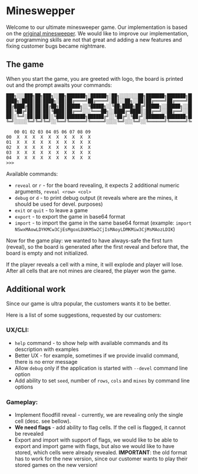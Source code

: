 # Mineswepper

Welcome to our ultimate minesweeper game. Our implementation is based on the [original minesweeper][1].
We would like to improve our implementation, our programming skills are not that great and adding a new features
and fixing customer bugs became nightmare.

## The game

When you start the game, you are greeted with logo, the board is printed out and the prompt awaits your commands:

```shell
███╗░░░███╗██╗███╗░░██╗███████╗░██████╗░██╗░░░░░░░██╗███████╗███████╗██████╗░███████╗██████╗░
████╗░████║██║████╗░██║██╔════╝██╔════╝░██║░░██╗░░██║██╔════╝██╔════╝██╔══██╗██╔════╝██╔══██╗
██╔████╔██║██║██╔██╗██║█████╗░░╚█████╗░░╚██╗████╗██╔╝█████╗░░█████╗░░██████╔╝█████╗░░██████╔╝
██║╚██╔╝██║██║██║╚████║██╔══╝░░░╚═══██╗░░████╔═████║░██╔══╝░░██╔══╝░░██╔═══╝░██╔══╝░░██╔══██╗
██║░╚═╝░██║██║██║░╚███║███████╗██████╔╝░░╚██╔╝░╚██╔╝░███████╗███████╗██║░░░░░███████╗██║░░██║
╚═╝░░░░░╚═╝╚═╝╚═╝░░╚══╝╚══════╝╚═════╝░░░░╚═╝░░░╚═╝░░╚══════╝╚══════╝╚═╝░░░░░╚══════╝╚═╝░░╚═╝

   00 01 02 03 04 05 06 07 08 09 
00  X  X  X  X  X  X  X  X  X  X 
01  X  X  X  X  X  X  X  X  X  X 
02  X  X  X  X  X  X  X  X  X  X 
03  X  X  X  X  X  X  X  X  X  X 
04  X  X  X  X  X  X  X  X  X  X 
>>>
```

Available commands:
- `reveal` or `r` - for the board revealing, it expects 2 additional numeric arguments, `reveal <row> <col>`
- `debug` or `d` - to print debug output (it reveals where are the mines, it should be used for devel. purposes)
- `exit` or `quit` - to leave a game
- `export` - to export the game in base64 format
- `import` - to import the game in the same base64 format (example: `import NSwxMAowLDYKMCw3CjEsMgoxLDUKMSw2CjIsMAoyLDMKMiw3CjMsMAozLDIK`)


Now for the game play: we wanted to have always-safe the first turn (reveal), so the board is generated after the first
reveal and before that, the board is empty and not initialized.

If the player reveals a cell with a mine, it will explode and player will lose. 
After all cells that are not mines are cleared, the player won the game.


## Additional work

Since our game is ultra popular, the customers wants it to be better.

Here is a list of some suggestions, requested by our customers:

### UX/CLI:
- ``help`` command - to show help with available commands and its description with examples
- Better UX - for example, sometimes if we provide invalid command, there is no error message
- Allow `debug` only if the application is started with `--devel` command line option
- Add ability to set `seed`, number of `rows`, `cols` and `mines` by command line options

### Gameplay:
- Implement floodfill reveal - currently, we are revealing only the single cell (desc. see bellow).
- **We need flags** - add ability to flag cells. If the cell is flagged, it cannot be revealed
- Export and import with support of flags, we would like to be able to export and import game with flags,
but also we would like to have stored, which cells were already revealed. 
**IMPORTANT**: the old format has to work for the new version, since our customer wants to play
their stored games on the new version!


[1]: https://en.wikipedia.org/wiki/Minesweeper_(video_game)